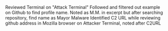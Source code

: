 Reviewed Terminal on "Attack Terminal" 
Followed and filtered out example on Github to find profile name. Noted as M.M. in excerpt but after searching repository, find name as Mayor Malware 
Identified C2 URL while reviewing github address in Mozilla browser on Attacker Terminal, noted after C2URL 
